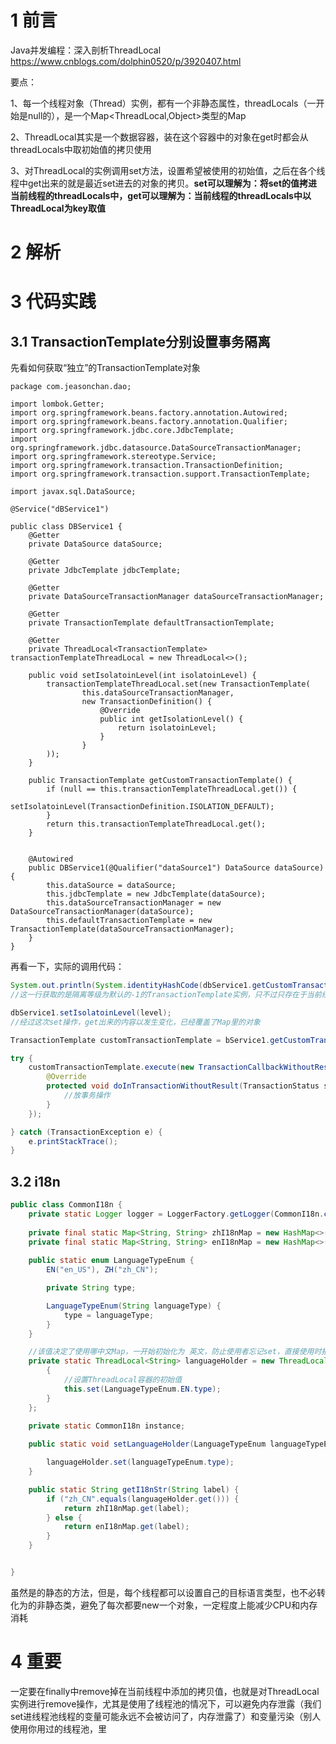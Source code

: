 # 1 前言
Java并发编程：深入剖析ThreadLocal     https://www.cnblogs.com/dolphin0520/p/3920407.html

要点：

1、每一个线程对象（Thread）实例，都有一个非静态属性，threadLocals（一开始是null的），是一个Map<ThreadLocal,Object>类型的Map

2、ThreadLocal其实是一个数据容器，装在这个容器中的对象在get时都会从threadLocals中取初始值的拷贝使用

3、对ThreadLocal的实例调用set方法，设置希望被使用的初始值，之后在各个线程中get出来的就是最近set进去的对象的拷贝。**set可以理解为：将set的值拷进当前线程的threadLocals中，get可以理解为：当前线程的threadLocals中以ThreadLocal为key取值**


# 2 解析
# 3 代码实践
## 3.1 TransactionTemplate分别设置事务隔离

先看如何获取“独立”的TransactionTemplate对象

```
package com.jeasonchan.dao;

import lombok.Getter;
import org.springframework.beans.factory.annotation.Autowired;
import org.springframework.beans.factory.annotation.Qualifier;
import org.springframework.jdbc.core.JdbcTemplate;
import org.springframework.jdbc.datasource.DataSourceTransactionManager;
import org.springframework.stereotype.Service;
import org.springframework.transaction.TransactionDefinition;
import org.springframework.transaction.support.TransactionTemplate;

import javax.sql.DataSource;

@Service("dBService1")

public class DBService1 {
    @Getter
    private DataSource dataSource;

    @Getter
    private JdbcTemplate jdbcTemplate;

    @Getter
    private DataSourceTransactionManager dataSourceTransactionManager;

    @Getter
    private TransactionTemplate defaultTransactionTemplate;

    @Getter
    private ThreadLocal<TransactionTemplate> transactionTemplateThreadLocal = new ThreadLocal<>();

    public void setIsolatoinLevel(int isolatoinLevel) {
        transactionTemplateThreadLocal.set(new TransactionTemplate(
                this.dataSourceTransactionManager,
                new TransactionDefinition() {
                    @Override
                    public int getIsolationLevel() {
                        return isolatoinLevel;
                    }
                }
        ));
    }

    public TransactionTemplate getCustomTransactionTemplate() {
        if (null == this.transactionTemplateThreadLocal.get()) {
            setIsolatoinLevel(TransactionDefinition.ISOLATION_DEFAULT);
        }
        return this.transactionTemplateThreadLocal.get();
    }


    @Autowired
    public DBService1(@Qualifier("dataSource1") DataSource dataSource) {
        this.dataSource = dataSource;
        this.jdbcTemplate = new JdbcTemplate(dataSource);
        this.dataSourceTransactionManager = new DataSourceTransactionManager(dataSource);
        this.defaultTransactionTemplate = new TransactionTemplate(dataSourceTransactionManager);
    }
}
```

再看一下，实际的调用代码：

```java
System.out.println(System.identityHashCode(dbService1.getCustomTransactionTemplate()));
//这一行获取的是隔离等级为默认的-1的TransactionTemplate实例，只不过只存在于当前线程，并且和defaultTransactionTemplate不是同一个对象

dbService1.setIsolatoinLevel(level);
//经过这次set操作，get出来的内容以发生变化，已经覆盖了Map里的对象

TransactionTemplate customTransactionTemplate = bService1.getCustomTransactionTemplate();

try {
    customTransactionTemplate.execute(new TransactionCallbackWithoutResult() {
        @Override
        protected void doInTransactionWithoutResult(TransactionStatus status) {
            //放事务操作
        }
    });

} catch (TransactionException e) {
    e.printStackTrace();
}
```





## 3.2 i18n
```java
public class CommonI18n {
    private static Logger logger = LoggerFactory.getLogger(CommonI18n.class);
    
    private final static Map<String, String> zhI18nMap = new HashMap<>();
    private final static Map<String, String> enI18nMap = new HashMap<>();
    
    public static enum LanguageTypeEnum {
        EN("en_US"), ZH("zh_CN");

        private String type;

        LanguageTypeEnum(String languageType) {
            type = languageType;
        }
    }

    //该值决定了使用哪中文Map，一开始初始化为 英文，防止使用者忘记set，直接使用时报错
    private static ThreadLocal<String> languageHolder = new ThreadLocal<String>() {
        {
            //设置ThreadLocal容器的初始值
            this.set(LanguageTypeEnum.EN.type);
        }
    };
    
    private static CommonI18n instance;

    public static void setLanguageHolder(LanguageTypeEnum languageTypeEnum) {

        languageHolder.set(languageTypeEnum.type);
    }

    public static String getI18nStr(String label) {
        if ("zh_CN".equals(languageHolder.get())) {
            return zhI18nMap.get(label);
        } else {
            return enI18nMap.get(label);
        }
    }


}
```

虽然是的静态的方法，但是，每个线程都可以设置自己的目标语言类型，也不必转化为的非静态类，避免了每次都要new一个对象，一定程度上能减少CPU和内存消耗

# 4 重要
一定要在finally中remove掉在当前线程中添加的拷贝值，也就是对ThreadLocal实例进行remove操作，尤其是使用了线程池的情况下，可以避免内存泄露（我们set进线程池线程的变量可能永远不会被访问了，内存泄露了）和变量污染（别人使用你用过的线程池，里
